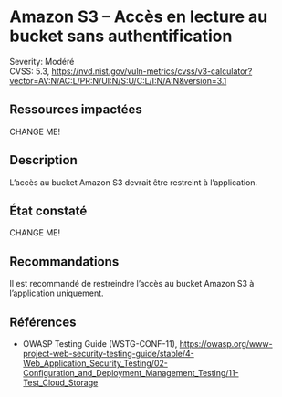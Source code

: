 # Amazon S3 – Accès en lecture au bucket sans authentification

Severity: Modéré  
CVSS: 5.3, https://nvd.nist.gov/vuln-metrics/cvss/v3-calculator?vector=AV:N/AC:L/PR:N/UI:N/S:U/C:L/I:N/A:N&version=3.1

## Ressources impactées

CHANGE ME!

## Description

L’accès au bucket Amazon S3 devrait être restreint à l’application.

## État constaté

CHANGE ME!

## Recommandations

Il est recommandé de restreindre l’accès au bucket Amazon S3 à l’application uniquement.

## Références

* OWASP Testing Guide (WSTG-CONF-11), https://owasp.org/www-project-web-security-testing-guide/stable/4-Web_Application_Security_Testing/02-Configuration_and_Deployment_Management_Testing/11-Test_Cloud_Storage
